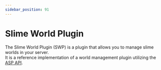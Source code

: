 ```yaml
---
sidebar_position: 91
---
```

# Slime World Plugin

The Slime World Plugin (SWP) is a plugin that allows you to manage slime worlds in your server. \
It is a reference implementation of a world management plugin utilizing the [ASP API](../api).